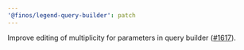 ```yaml
---
'@finos/legend-query-builder': patch
---
```


Improve editing of multiplicity for parameters in query builder ([#1617](https://github.com/finos/legend-studio/issues/1617)).
